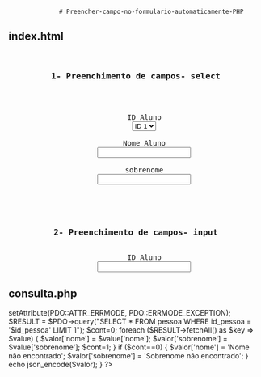                   # Preencher-campo-no-formulario-automaticamente-PHP
                  
index.html
--------------------------------------------------------------------------------------------------------------
<script type="text/javascript" src="http://ajax.googleapis.com/ajax/libs/jquery/3.4.1/jquery.min.js"></script>
<script> 
function teste(id){
	var $nome = $("input[name='nome']");
	var $sobrenome = $("input[name='sobrenome']");
	$.getJSON('consulta.php',{ 
	id_pessoa: id
	},function(json){
	$nome.val(json.nome);
	$sobrenome.val( json.sobrenome );
	});	
}
</script> 

<pre style="text-align: center;">
	<h3>1- Preenchimento de campos- select</h3>

<form method="POST" action="">
	<label>ID Aluno</label>
	<select  id="id_pessoa" onchange="teste(this.value);">
		<option value="1">ID 1</option>
	    <option value="2">ID 2</option>
	    <option value="3">ID 3</option>
	    <option value="4">ID 4</option>
	</select>

	<label>Nome_Aluno</label>
	<input type="text" class="form-control" name="nome">
			
    <label>sobrenome</label>
	<input type="text" class="form-control" name="sobrenome">
</form>

	<h3>2- Preenchimento de campos- input</h3>
	<label>ID Aluno</label>
	<input  id="id_pessoa" onchange="teste(this.value);">
</pre>

consulta.php
---------------------------------------------------------------------------------------------
<?php
if(isset($_GET['id_pessoa'])){

	$id_pessoa=$_GET['id_pessoa'];

  	$PDO = new PDO('mysql:host=localhost;dbname=projeto_tcc', 'root', '');
  	$PDO->setAttribute(PDO::ATTR_ERRMODE, PDO::ERRMODE_EXCEPTION);

    $RESULT = $PDO->query("SELECT * FROM pessoa WHERE id_pessoa = '$id_pessoa' LIMIT 1");
 	$cont=0;
    foreach ($RESULT->fetchAll() as $key => $value) {	
		$valor['nome']      = $value['nome'];
		$valor['sobrenome'] = $value['sobrenome'];
		$cont=1;
	}

	if ($cont==0) {
		$valor['nome']      = 'Nome não encontrado';
		$valor['sobrenome'] = 'Sobrenome não encontrado';
	}
	
	echo json_encode($valor);
}
?>

